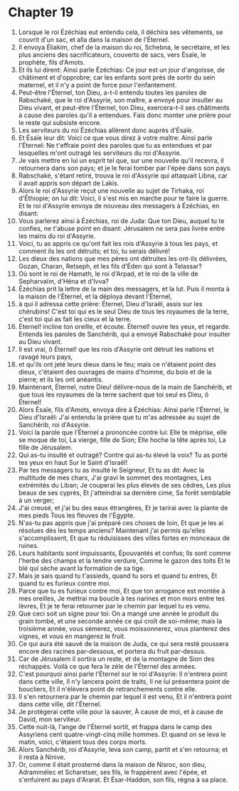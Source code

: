 # Chapter 19

1. Lorsque le roi Ézéchias eut entendu cela, il déchira ses vêtements, se couvrit d'un sac, et alla dans la maison de l'Éternel.
2. Il envoya Éliakim, chef de la maison du roi, Schebna, le secrétaire, et les plus anciens des sacrificateurs, couverts de sacs, vers Ésaïe, le prophète, fils d'Amots.
3. Et ils lui dirent: Ainsi parle Ézéchias: Ce jour est un jour d'angoisse, de châtiment et d'opprobre; car les enfants sont près de sortir du sein maternel, et il n'y a point de force pour l'enfantement.
4. Peut-être l'Éternel, ton Dieu, a-t-il entendu toutes les paroles de Rabschaké, que le roi d'Assyrie, son maître, a envoyé pour insulter au Dieu vivant, et peut-être l'Éternel, ton Dieu, exercera-t-il ses châtiments à cause des paroles qu'il a entendues. Fais donc monter une prière pour le reste qui subsiste encore.
5. Les serviteurs du roi Ézéchias allèrent donc auprès d'Ésaïe.
6. Et Ésaïe leur dit: Voici ce que vous direz à votre maître: Ainsi parle l'Éternel: Ne t'effraie point des paroles que tu as entendues et par lesquelles m'ont outragé les serviteurs du roi d'Assyrie.
7. Je vais mettre en lui un esprit tel que, sur une nouvelle qu'il recevra, il retournera dans son pays; et je le ferai tomber par l'épée dans son pays.
8. Rabschaké, s'étant retiré, trouva le roi d'Assyrie qui attaquait Libna, car il avait appris son départ de Lakis.
9. Alors le roi d'Assyrie reçut une nouvelle au sujet de Tirhaka, roi d'Éthiopie; on lui dit: Voici, il s'est mis en marche pour te faire la guerre. Et le roi d'Assyrie envoya de nouveau des messagers à Ézéchias, en disant:
10. Vous parlerez ainsi à Ézéchias, roi de Juda: Que ton Dieu, auquel tu te confies, ne t'abuse point en disant: Jérusalem ne sera pas livrée entre les mains du roi d'Assyrie.
11. Voici, tu as appris ce qu'ont fait les rois d'Assyrie à tous les pays, et comment ils les ont détruits; et toi, tu serais délivré!
12. Les dieux des nations que mes pères ont détruites les ont-ils délivrées, Gozan, Charan, Retseph, et les fils d'Éden qui sont à Telassar?
13. Où sont le roi de Hamath, le roi d'Arpad, et le roi de la ville de Sepharvaïm, d'Héna et d'Ivva?
14. Ézéchias prit la lettre de la main des messagers, et la lut. Puis il monta à la maison de l'Éternel, et la déploya devant l'Éternel,
15. à qui il adressa cette prière: Éternel, Dieu d'Israël, assis sur les chérubins! C'est toi qui es le seul Dieu de tous les royaumes de la terre, c'est toi qui as fait les cieux et la terre.
16. Éternel! incline ton oreille, et écoute. Éternel! ouvre tes yeux, et regarde. Entends les paroles de Sanchérib, qui a envoyé Rabschaké pour insulter au Dieu vivant.
17. Il est vrai, ô Éternel! que les rois d'Assyrie ont détruit les nations et ravagé leurs pays,
18. et qu'ils ont jeté leurs dieux dans le feu; mais ce n'étaient point des dieux, c'étaient des ouvrages de mains d'homme, du bois et de la pierre; et ils les ont anéantis.
19. Maintenant, Éternel, notre Dieu! délivre-nous de la main de Sanchérib, et que tous les royaumes de la terre sachent que toi seul es Dieu, ô Éternel!
20. Alors Ésaïe, fils d'Amots, envoya dire à Ézéchias: Ainsi parle l'Éternel, le Dieu d'Israël: J'ai entendu la prière que tu m'as adressée au sujet de Sanchérib, roi d'Assyrie.
21. Voici la parole que l'Éternel a prononcée contre lui: Elle te méprise, elle se moque de toi, La vierge, fille de Sion; Elle hoche la tête après toi, La fille de Jérusalem.
22. Qui as-tu insulté et outragé? Contre qui as-tu élevé la voix? Tu as porté tes yeux en haut Sur le Saint d'Israël!
23. Par tes messagers tu as insulté le Seigneur, Et tu as dit: Avec la multitude de mes chars, J'ai gravi le sommet des montagnes, Les extrémités du Liban; Je couperai les plus élevés de ses cèdres, Les plus beaux de ses cyprès, Et j'atteindrai sa dernière cime, Sa forêt semblable à un verger;
24. J'ai creusé, et j'ai bu des eaux étrangères, Et je tarirai avec la plante de mes pieds Tous les fleuves de l'Égypte.
25. N'as-tu pas appris que j'ai préparé ces choses de loin, Et que je les ai résolues dès les temps anciens? Maintenant j'ai permis qu'elles s'accomplissent, Et que tu réduisisses des villes fortes en monceaux de ruines.
26. Leurs habitants sont impuissants, Épouvantés et confus; Ils sont comme l'herbe des champs et la tendre verdure, Comme le gazon des toits Et le blé qui sèche avant la formation de sa tige.
27. Mais je sais quand tu t'assieds, quand tu sors et quand tu entres, Et quand tu es furieux contre moi.
28. Parce que tu es furieux contre moi, Et que ton arrogance est montée à mes oreilles, Je mettrai ma boucle à tes narines et mon mors entre tes lèvres, Et je te ferai retourner par le chemin par lequel tu es venu.
29. Que ceci soit un signe pour toi: On a mangé une année le produit du grain tombé, et une seconde année ce qui croît de soi-même; mais la troisième année, vous sèmerez, vous moissonnerez, vous planterez des vignes, et vous en mangerez le fruit.
30. Ce qui aura été sauvé de la maison de Juda, ce qui sera resté poussera encore des racines par-dessous, et portera du fruit par-dessus.
31. Car de Jérusalem il sortira un reste, et de la montagne de Sion des réchappés. Voilà ce que fera le zèle de l'Éternel des armées.
32. C'est pourquoi ainsi parle l'Éternel sur le roi d'Assyrie: Il n'entrera point dans cette ville, Il n'y lancera point de traits, Il ne lui présentera point de boucliers, Et il n'élèvera point de retranchements contre elle.
33. Il s'en retournera par le chemin par lequel il est venu, Et il n'entrera point dans cette ville, dit l'Éternel.
34. Je protégerai cette ville pour la sauver, À cause de moi, et à cause de David, mon serviteur.
35. Cette nuit-là, l'ange de l'Éternel sortit, et frappa dans le camp des Assyriens cent quatre-vingt-cinq mille hommes. Et quand on se leva le matin, voici, c'étaient tous des corps morts.
36. Alors Sanchérib, roi d'Assyrie, leva son camp, partit et s'en retourna; et il resta à Ninive.
37. Or, comme il était prosterné dans la maison de Nisroc, son dieu, Adrammélec et Scharetser, ses fils, le frappèrent avec l'épée, et s'enfuirent au pays d'Ararat. Et Ésar-Haddon, son fils, régna à sa place.

